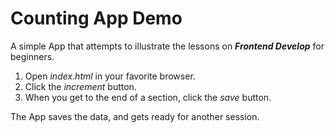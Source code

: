# Counting App Demo

A simple App that attempts to illustrate the lessons on ***Frontend Develop*** for beginners.

1.  Open *index.html* in your favorite browser.
2.  Click the *increment* button.
3.  When you get to the end of a section, click the *save* button.

The App saves the data, and gets ready for another session.